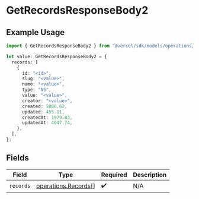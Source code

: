 # GetRecordsResponseBody2

## Example Usage

```typescript
import { GetRecordsResponseBody2 } from "@vercel/sdk/models/operations/getrecords.js";

let value: GetRecordsResponseBody2 = {
  records: [
    {
      id: "<id>",
      slug: "<value>",
      name: "<value>",
      type: "NS",
      value: "<value>",
      creator: "<value>",
      created: 5886.62,
      updated: 455.11,
      createdAt: 1979.83,
      updatedAt: 4047.74,
    },
  ],
};
```

## Fields

| Field                                                      | Type                                                       | Required                                                   | Description                                                |
| ---------------------------------------------------------- | ---------------------------------------------------------- | ---------------------------------------------------------- | ---------------------------------------------------------- |
| `records`                                                  | [operations.Records](../../models/operations/records.md)[] | :heavy_check_mark:                                         | N/A                                                        |